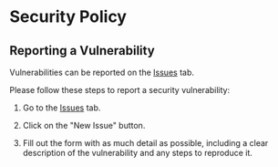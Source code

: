 # Security Policy

## Reporting a Vulnerability

Vulnerabilities can be reported on the [Issues](https://github.com/eoussama/nitfree/issues) tab.

Please follow these steps to report a security vulnerability:

1. Go to the [Issues](https://github.com/eoussama/nitfree/issues) tab.

2. Click on the "New Issue" button.

3. Fill out the form with as much detail as possible, including a clear description of the vulnerability and any steps to reproduce it.
